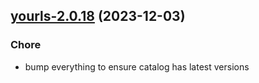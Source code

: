 

## [yourls-2.0.18](https://github.com/truecharts/charts/compare/yourls-2.0.17...yourls-2.0.18) (2023-12-03)

### Chore

- bump everything to ensure catalog has latest versions
  
  